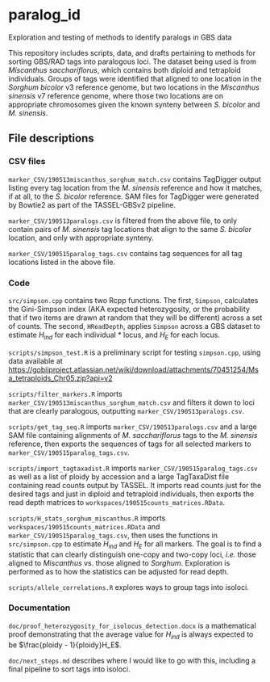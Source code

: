 # paralog_id
Exploration and testing of methods to identify paralogs in GBS data

This repository includes scripts, data, and drafts pertaining to methods for
sorting GBS/RAD tags into paralogous loci.  The dataset being used is
from *Miscanthus sacchariflorus*, which contains both diploid and tetraploid
individuals.  Groups of tags were identified that aligned to one location
in the *Sorghum bicolor* v3 reference genome, but two locations in the
*Miscanthus sinensis* v7 reference genome, where those two locations are
on appropriate chromosomes given the known synteny between *S. bicolor* and
*M. sinensis*.

## File descriptions

### CSV files

`marker_CSV/190513miscanthus_sorghum_match.csv` contains TagDigger output listing every
tag location from the *M. sinensis* reference and how it matches, if at all,
to the *S. bicolor* reference.  SAM files for TagDigger were generated by
Bowtie2 as part of the TASSEL-GBSv2 pipeline.

`marker_CSV/190513paralogs.csv` is filtered from the above file, to only contain pairs
of *M. sinensis* tag locations that align to the same *S. bicolor* location,
and only with appropriate synteny.

`marker_CSV/190515paralog_tags.csv` contains tag sequences for all tag locations listed
in the above file.

### Code

`src/simpson.cpp` contains two Rcpp functions.  The first, `Simpson`, calculates
the Gini-Simpson index (AKA expected heterozygosity, or the probability that if
two items are drawn at random that they will be different) across a set of counts.
The second, `HReadDepth`, applies `Simpson` across a GBS dataset to estimate
$H_{ind}$ for each individual * locus, and $H_E$ for each locus.

`scripts/simpson_test.R` is a preliminary script for testing `simpson.cpp`,
using data available at
https://gobiiproject.atlassian.net/wiki/download/attachments/70451254/Msa_tetraploids_Chr05.zip?api=v2

`scripts/filter_markers.R` imports `marker_CSV/190513miscanthus_sorghum_match.csv`
and filters it down to loci that are clearly paralogous, outputting
`marker_CSV/190513paralogs.csv`.

`scripts/get_tag_seq.R` imports `marker_CSV/190513paralogs.csv` and a large
SAM file containing alignments of *M. sacchariflorus* tags to the
*M. sinensis* reference, then exports the sequences of tags for all
selected markers to `marker_CSV/190515paralog_tags.csv`.

`scripts/import_tagtaxadist.R` imports `marker_CSV/190515paralog_tags.csv` as
well as a list of ploidy by accession and a large TagTaxaDist file containing
read counts output by TASSEL.  It imports read counts just for the desired
tags and just in diploid and tetraploid individuals, then exports the read
depth matrices to `workspaces/190515counts_matrices.RData`.

`scripts/H_stats_sorghum_miscanthus.R` imports `workspaces/190515counts_matrices.RData`
and `marker_CSV/190515paralog_tags.csv`, then uses the functions in
`src/simpson.cpp` to estimate $H_{ind}$ and $H_E$ for all markers.
The goal is to find a statistic that can clearly distinguish one-copy and
two-copy loci, *i.e.* those aligned to *Miscanthus* vs. those aligned to
*Sorghum*.
Exploration is performed as to how the statistics can be adjusted for read depth.

`scripts/allele_correlations.R` explores ways to group tags into isoloci.

### Documentation

`doc/proof_heterozygosity_for_isolocus_detection.docx` is a mathematical proof
demonstrating that the average value for $H_{ind}$ is always expected to be
$\frac{ploidy - 1}{ploidy}H_E$.

`doc/next_steps.md` describes where I would like to go with this, including
a final pipeline to sort tags into isoloci.
